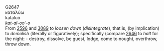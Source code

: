 <body>
  <p>G2647<br>  καταλύω  <br> kataluō  <br><i>kat-al-oo‘-o </i><br>From <a href="g2596.htm">2596</a> and <a href="g3089.htm">3089</a>  to <i>loosen</i> <i>down</i> (<i>disintegrate</i>), that is, (by implication) to <i>demolish</i> (literally or figuratively); specifically (compare <a href="g2646.htm">2646</a>  to <i>halt</i> for the night: - destroy, dissolve, be guest, lodge, come to nought, overthrow, throw down.<br></p>
 </body>